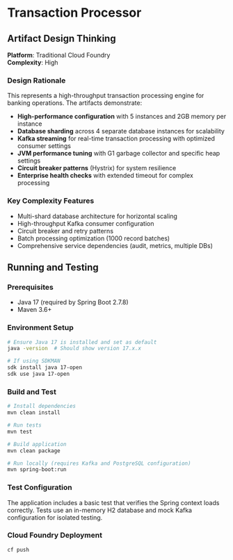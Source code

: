 # Transaction Processor

## Artifact Design Thinking

**Platform**: Traditional Cloud Foundry  
**Complexity**: High

### Design Rationale
This represents a high-throughput transaction processing engine for banking operations. The artifacts demonstrate:

- **High-performance configuration** with 5 instances and 2GB memory per instance
- **Database sharding** across 4 separate database instances for scalability
- **Kafka streaming** for real-time transaction processing with optimized consumer settings
- **JVM performance tuning** with G1 garbage collector and specific heap settings
- **Circuit breaker patterns** (Hystrix) for system resilience
- **Enterprise health checks** with extended timeout for complex processing

### Key Complexity Features
- Multi-shard database architecture for horizontal scaling
- High-throughput Kafka consumer configuration
- Circuit breaker and retry patterns
- Batch processing optimization (1000 record batches)
- Comprehensive service dependencies (audit, metrics, multiple DBs)

## Running and Testing

### Prerequisites
- Java 17 (required by Spring Boot 2.7.8)
- Maven 3.6+

### Environment Setup
```bash
# Ensure Java 17 is installed and set as default
java -version  # Should show version 17.x.x

# If using SDKMAN
sdk install java 17-open
sdk use java 17-open
```

### Build and Test
```bash
# Install dependencies
mvn clean install

# Run tests
mvn test

# Build application
mvn clean package

# Run locally (requires Kafka and PostgreSQL configuration)
mvn spring-boot:run
```

### Test Configuration
The application includes a basic test that verifies the Spring context loads correctly. Tests use an in-memory H2 database and mock Kafka configuration for isolated testing.

### Cloud Foundry Deployment
```bash
cf push
```
